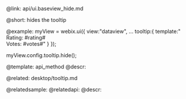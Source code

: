 @link: api/ui.baseview_hide.md


@short: hides the tooltip
	


@example:
myView = webix.ui({
	view:"dataview",
    ...
    tooltip:{
		template:" Rating: #rating# <br> Votes: #votes#"
	}
});

myView.config.tooltip.hide();

@template:	api_method
@descr:


@related:
	desktop/tooltip.md

@relatedsample:
@relatedapi:
@descr: